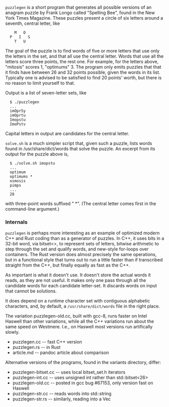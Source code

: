 ```puzzlegen``` is a short program that generates all possible versions 
of an anagram puzzle by Frank Longo called "Spelling Bee", found in the 
New York Times Magazine.  These puzzles present a circle of six letters 
around a seventh, central letter, like
```
    M   O
  P   I   S
    T   U
```
The goal of the puzzle is to find words of five or more letters that use 
only the letters in the set, and that all use the central letter.  Words 
that use all the letters score three points, the rest one.  For example, 
for the letters above, "mitosis" scores 1, "optimums" 3.  The program only 
emits puzzles that that it finds have between 26 and 32 points possible, 
given the words in its list. Typically one is advised to be satisfied to 
find 20 points' worth, but there is no reason to limit yourself to that.

Output is a list of seven-letter sets, like
```
  $ ./puzzlegen
  ...
  imOprSy
  imOprtu
  Imopstu
  ImoPstv
```
Capital letters in output are candidates for the central letter.

```solve.sh``` is a much simpler script that, given such a puzzle,
lists words found in /usr/share/dict/words that solve the puzzle. An
excerpt from its output for the puzzle above is,
```
  $ ./solve.sh imopstu
  ...
  optimum
  optimums *
  osmosis
  pimps
  ...
  28
```
with three-point words suffixed " *".  (The central letter comes first
in the command-line argument.)

### Internals

```puzzlegen``` is perhaps more interesting as an example of optimized modern
C++ and Rust coding than as a generator of puzzles.  In C++, it uses bits in
a 32-bit word, via bitset<>, to represent sets of letters, bitwise arithmetic
to step through the set and qualify words, and new-style for-loops over
containers.  The Rust version does almost precisely the same operations,
but in a functional style that turns out to run a little faster than if
transcribed straight from the C++, but finally equally as fast as the C++.

As important is what it doesn't use.  It doesn't store the actual words it
reads, as they are not useful.  It makes only one pass through all the 
candidate words for each candidate letter-set.  It discards words on input 
that cannot be solutions.

It does depend on a runtime character set with contiguous alphabetic
characters, and, by default, a ```/usr/share/dict/words``` file in the 
right place.

The variation puzzlegen-old.cc, built with gcc-8, runs faster on Intel
Haswell than other variations, while all the C++ variations run about the
same speed on Westmere.  I.e., on Haswell most versions run artifically
slowly.

  - puzzlegen.cc     -- fast C++ version
  - puzzlegen.rs     -- in Rust
  - article.md       -- pandoc article about comparison

Alternative versions of the programs, found in the variants directory, differ:

  - puzzlegen-bitset.cc -- uses local bitset_set.h iterators
  - puzzlegen-int.cc -- uses unsigned int rather than std::bitset<26>
  - puzzlegen-old.cc -- posted in gcc bug #67153, only version fast on Haswell
  - puzzlegen-str.cc -- reads words into std::string
  - puzzlegen-str.rs -- similarly, reading into a Vec<u8>
 
